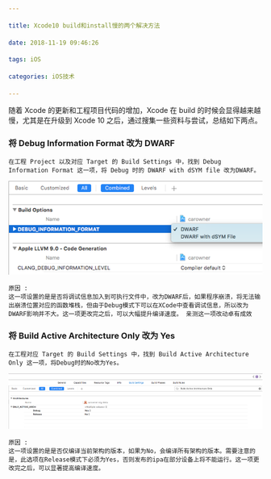 ```yaml
---

title: Xcode10 build和install慢的两个解决方法

date: 2018-11-19 09:46:26

tags: iOS

categories: iOS技术

---
```


随着 Xcode 的更新和工程项目代码的增加，Xcode 在 build 的时候会显得越来越慢，尤其是在升级到 Xcode 10 之后，通过搜集一些资料与尝试，总结如下两点。

### 将 Debug Information Format 改为 DWARF

	在工程 Project 以及对应 Target 的 Build Settings 中，找到 Debug Information Format 这一项，将 Debug 时的 DWARF with dSYM file 改为DWARF。

![](https://github.com/huangzhifei/blog-web/raw/master/source/_posts/images/Debug-Information-Format.png)

	原因 :
	这一项设置的是是否将调试信息加入到可执行文件中，改为DWARF后，如果程序崩溃，将无法输出崩溃位置对应的函数堆栈，但由于Debug模式下可以在XCode中查看调试信息，所以改为DWARF影响并不大。这一项更改完之后，可以大幅提升编译速度。 亲测这一项改动卓有成效
	

### 将 Build Active Architecture Only 改为 Yes

	在工程对应 Target 的 Build Settings 中，找到 Build Active Architecture Only 这一项，将Debug时的No改为Yes。
	
![](https://github.com/huangzhifei/blog-web/raw/master/source/_posts/images/Build-Active-Architecture-Only.png)

	原因 :
	这一项设置的是是否仅编译当前架构的版本，如果为No，会编译所有架构的版本。需要注意的是，此选项在Release模式下必须为Yes，否则发布的ipa在部分设备上将不能运行。这一项更改完之后，可以显著提高编译速度。
	


